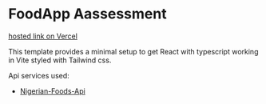 # FoodApp Aassessment

[hosted link on Vercel](https://github.com/vitejs/vite-plugin-react/blob/main/packages/plugin-react/README.md)

This template provides a minimal setup to get React with typescript working in Vite styled with Tailwind css.

Api services used:

- [Nigerian-Foods-Api](https://github.com/Thompsonmina/Nigerian-Foods-Api?tab=readme-ov-file)
